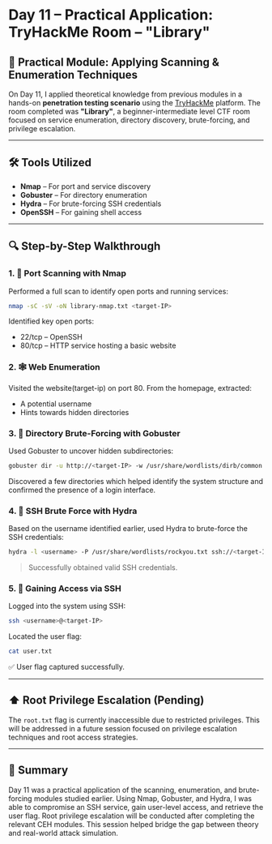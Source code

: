 # Day 11 – Practical Application: TryHackMe Room – "Library"

## 🧪 Practical Module: Applying Scanning & Enumeration Techniques

On Day 11, I applied theoretical knowledge from previous modules in a hands-on **penetration testing scenario** using the [TryHackMe](https://tryhackme.com/) platform. The room completed was **"Library"**, a beginner-intermediate level CTF room focused on service enumeration, directory discovery, brute-forcing, and privilege escalation.

---

## 🛠️ Tools Utilized

- **Nmap** – For port and service discovery
- **Gobuster** – For directory enumeration
- **Hydra** – For brute-forcing SSH credentials
- **OpenSSH** – For gaining shell access

---

## 🔍 Step-by-Step Walkthrough

### 1. 🔎 Port Scanning with Nmap

Performed a full scan to identify open ports and running services:

```bash
nmap -sC -sV -oN library-nmap.txt <target-IP>
```
Identified key open ports:
- 22/tcp – OpenSSH
- 80/tcp – HTTP service hosting a basic website

### 2. 🕸️ Web Enumeration

Visited the website(target-ip) on port 80. From the homepage, extracted:
- A potential username
- Hints towards hidden directories

### 3. 📂 Directory Brute-Forcing with Gobuster

Used Gobuster to uncover hidden subdirectories:

```bash
gobuster dir -u http://<target-IP> -w /usr/share/wordlists/dirb/common.txt
```
Discovered a few directories which helped identify the system structure and confirmed the presence of a login interface.

### 4. 🔐 SSH Brute Force with Hydra

Based on the username identified earlier, used Hydra to brute-force the SSH credentials:

```bash
hydra -l <username> -P /usr/share/wordlists/rockyou.txt ssh://<target-IP>
```
> Successfully obtained valid SSH credentials.

### 5. 🔑 Gaining Access via SSH

Logged into the system using SSH:

```bash
ssh <username>@<target-IP>
```

Located the user flag:

```bash
cat user.txt
```

✅ User flag captured successfully.

---

## ⬆️ Root Privilege Escalation (Pending)

The `root.txt` flag is currently inaccessible due to restricted privileges. This will be addressed in a future session focused on privilege escalation techniques and root access strategies.

---

## 📝 Summary

Day 11 was a practical application of the scanning, enumeration, and brute-forcing modules studied earlier. Using Nmap, Gobuster, and Hydra, I was able to compromise an SSH service, gain user-level access, and retrieve the user flag. Root privilege escalation will be conducted after completing the relevant CEH modules. This session helped bridge the gap between theory and real-world attack simulation.
